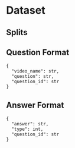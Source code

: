 # Dataset

## Splits

## Question Format

```
{
  "video_name": str, 
  "question": str, 
  "question_id": str
}
```

## Answer Format
```
{
  "answer": str, 
  "type": int, 
  "question_id": str
}
```
